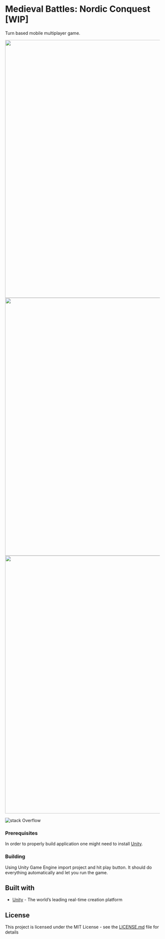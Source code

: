 # Medieval Battles: Nordic Conquest [WIP]
Turn based mobile multiplayer game.
</br>
<p align="center">
  <img width="840" src="https://drive.google.com/file/d/1DvvDy9It0AwPD_X_ZKG5AW2kWnGIFhtS/view?usp=sharing"/>
  <img width="840" src="drive.google.com/uc?id=1GGD5Wyh9a-LQeBmvuN164Yp2ScCvjWmu"/>
  <img width="840" src="drive.google.com/uc?export=view&id=1a_0K-tXGOFFwf1l05T8wDg4RDCNzDrFK"/>
 </p>


![stack Overflow](drive.google.com/uc?export=view&id=1DvvDy9It0AwPD_X_ZKG5AW2kWnGIFhtS)



### Prerequisites
In order to properly build application one might need to install [Unity](https://unity3d.com/get-unity/download).

### Building
Using Unity Game Engine import project and hit play button. It should do everything automatically and let you run the game.

## Built with
* [Unity](https://unity.com/) - The world’s leading real-time creation platform

## License
This project is licensed under the MIT License - see the [LICENSE.md](LICENSE.md) file for details
